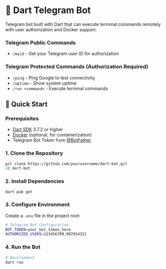 # 🤖 Dart Telegram Bot

Telegram bot built with Dart that can execute terminal commands remotely with user authorization and Docker support.

### Telegram Public Commands
- `/myid` - Get your Telegram user ID for authorization

### Telegram Protected Commands (Authorization Required)
- `/ping` - Ping Google to test connectivity
- `/uptime` - Show system uptime
- `/run <command>` - Execute terminal commands

## 🚀 Quick Start

### Prerequisites

- [Dart SDK](https://dart.dev/get-dart) 3.7.2 or higher
- [Docker](https://www.docker.com/) (optional, for containerization)
- Telegram Bot Token from [@BotFather](https://t.me/BotFather)

### 1. Clone the Repository

```bash
git clone https://github.com/yourusername/dart-bot.git
cd dart-bot
```

### 2. Install Dependencies

```bash
dart pub get
```

### 3. Configure Environment

Create a `.env` file in the project root:

```bash
# Telegram Bot Configuration
BOT_TOKEN=your_bot_token_here
AUTHORIZED_USERS=123456789,987654321

```

### 4. Run the Bot

```bash
# Development
dart run
```